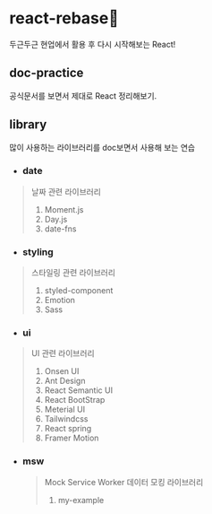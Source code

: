 # react-rebase🐢

두근두근 현업에서 활용 후 다시 시작해보는 React!

## doc-practice

공식문서를 보면서 제대로 React 정리해보기.

## library

많이 사용하는 라이브러리를 doc보면서 사용해 보는 연습

- ### date

> 날짜 관련 라이브러리
>
> 1. Moment.js
> 2. Day.js
> 3. date-fns

- ### styling

> 스타일링 관련 라이브러리
>
> 1. styled-component
> 2. Emotion
> 3. Sass

- ### ui

> UI 관련 라이브러리
>
> 1. Onsen UI
> 2. Ant Design
> 3. React Semantic UI
> 4. React BootStrap
> 5. Meterial UI
> 6. Tailwindcss
> 7. React spring
> 8. Framer Motion

- ### msw
  > Mock Service Worker
  > 데이터 모킹 라이브러리
  >
  > 1. my-example
